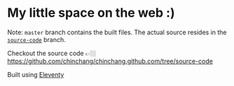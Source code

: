# My little space on the web :)

Note: `master` branch contains the built files. The actual source resides in the [`source-code`](https://github.com/chinchang/chinchang.github.com/tree/source-code) branch.

Checkout the source code 👉🏼 https://github.com/chinchang/chinchang.github.com/tree/source-code

Built using [Eleventy](https://11ty.io)
